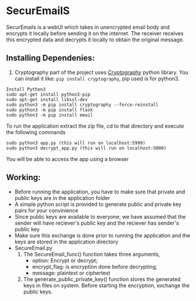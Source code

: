 # SecurEmailS
SecurEmails is a webUI which takes in unencrypted email body and encrypts it locally before sending it on the internet. The receiver receives this encrypted data and decrypts it locally to obtain the original message.

## Installing Dependenies:
1. Cryptography part of the project uses [Cryptography](https://cryptography.io/en/latest/) python library. You can install it like:
`pip install cryptography`, pip used is for python3.

```
Install Python3
sudo apt-get install python3-pip
sudo apt-get install libssl-dev
sudo python3 -m pip install cryptography --force-reinstall
sudo python3 -m pip install flask
sudo python3 -m pip install email
```
To run the application extract the zip file, cd to that directory and execute the following commands
```
sudo python3 app.py (this will run on localhost:5999)
sudo python3 decrypt_app.py (this will run on localhost:5000)
```
You will be able to access the app using a browser

## Working:
- Before running the application, you have to make sure that private and public keys are in the application folder
- A simple python script is provided to generate public and private key pairs for your convinience
- Since public keys are available to everyone, we have assumed that the sender will have reciever's public key and the reciever has sender's public key
- Make sure this exchange is done prior to running the application and the keys are stored in the application directory
- SecureEmail.py 
  1. The SecureEmail_func() function takes three arguments, 
     - option: Encrypt or decrypt;  
     - encrypt_flag: is encryption done before decrypting;    
     - message: plaintext or ciphertext
  2. The generate_public_private_key() function stores the generated keys in files on system. Before starting the encryption, exchange the public keys.
